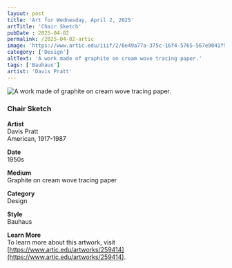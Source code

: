 ```yaml
---
layout: post
title: 'Art for Wednesday, April 2, 2025'
artTitle: 'Chair Sketch'
pubDate : 2025-04-02
permalink: /2025-04-02-artic
image: 'https://www.artic.edu/iiif/2/6e49a77a-375c-16f4-5765-567e9041f947/full/1686,/0/default.jpg'
category: ['Design']
altText: 'A work made of graphite on cream wove tracing paper.'
tags: ['Bauhaus']
artist: 'Davis Pratt'
---
```

 
<img src='https://www.artic.edu/iiif/2/6e49a77a-375c-16f4-5765-567e9041f947/full/1686,/0/default.jpg' alt='A work made of graphite on cream wove tracing paper.' style='border-radius=5px'> 
 
### Chair Sketch
 
**Artist**<br>
Davis Pratt<br>American, 1917-1987
 
**Date**<br>
1950s
 
**Medium**<br>
Graphite on cream wove tracing paper
 
**Category**<br>
Design
 
**Style**<br>
Bauhaus
 
**Learn More**<br>
To learn more about this artwork, visit [https://www.artic.edu/artworks/259414](https://www.artic.edu/artworks/259414).
